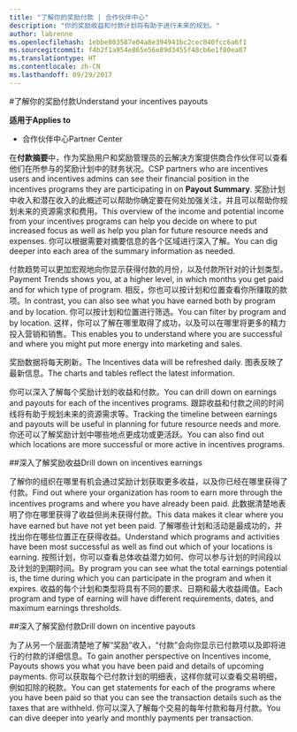 ```yaml
---
title: "了解你的奖励付款 | 合作伙伴中心"
description: "你的奖励收益和付款计划将有助于进行未来的规划。"
author: labrenne
ms.openlocfilehash: 1ebbe803587e04a8e394941bc2cec040fcc6a6f1
ms.sourcegitcommit: f4b2f1a954e865e56e89d3455f48cb6e1f80ea07
ms.translationtype: HT
ms.contentlocale: zh-CN
ms.lasthandoff: 09/29/2017
---
```

#<a name="understand-your-incentives-payouts"></a><span data-ttu-id="e2814-103">了解你的奖励付款</span><span class="sxs-lookup"><span data-stu-id="e2814-103">Understand your incentives payouts</span></span>

**<span data-ttu-id="e2814-104">适用于</span><span class="sxs-lookup"><span data-stu-id="e2814-104">Applies to</span></span>**

-  <span data-ttu-id="e2814-105">合作伙伴中心</span><span class="sxs-lookup"><span data-stu-id="e2814-105">Partner Center</span></span>


<span data-ttu-id="e2814-106">在**付款摘要**中，作为奖励用户和奖励管理员的云解决方案提供商合作伙伴可以查看他们在所参与的奖励计划中的财务状况。</span><span class="sxs-lookup"><span data-stu-id="e2814-106">CSP partners who are incentives users and incentives admins can see their financial position in the incentives programs they are participating in on **Payout Summary**.</span></span> <span data-ttu-id="e2814-107">奖励计划中收入和潜在收入的此概述可以帮助你确定要在何处加强关注，并且可以帮助你规划未来的资源需求和费用。</span><span class="sxs-lookup"><span data-stu-id="e2814-107">This overview of the income and potential income from your incentives programs can help you decide on where to put increased focus as well as help you plan for future resource needs and expenses.</span></span> <span data-ttu-id="e2814-108">你可以根据需要对摘要信息的各个区域进行深入了解。</span><span class="sxs-lookup"><span data-stu-id="e2814-108">You can dig deeper into each area of the summary information as needed.</span></span> 

<span data-ttu-id="e2814-109">付款趋势可以更加宏观地向你显示获得付款的月份，以及付款所针对的计划类型。</span><span class="sxs-lookup"><span data-stu-id="e2814-109">Payment Trends shows you, at a higher level, in which months you get paid and for which type of program.</span></span> <span data-ttu-id="e2814-110">相反，你也可以按计划和位置查看你所赚取的款项。</span><span class="sxs-lookup"><span data-stu-id="e2814-110">In contrast, you can also see what you have earned both by program and by location.</span></span> <span data-ttu-id="e2814-111">你可以按计划和位置进行筛选。</span><span class="sxs-lookup"><span data-stu-id="e2814-111">You can filter by program and by location.</span></span> <span data-ttu-id="e2814-112">这样，你可以了解在哪里取得了成功，以及可以在哪里将更多的精力投入营销和销售。</span><span class="sxs-lookup"><span data-stu-id="e2814-112">This enables you to understand where you are successful and where you might put more energy into marketing and sales.</span></span>

<span data-ttu-id="e2814-113">奖励数据将每天刷新。</span><span class="sxs-lookup"><span data-stu-id="e2814-113">The Incentives data will be refreshed daily.</span></span> <span data-ttu-id="e2814-114">图表反映了最新信息。</span><span class="sxs-lookup"><span data-stu-id="e2814-114">The charts and tables reflect the latest information.</span></span>

<span data-ttu-id="e2814-115">你可以深入了解每个奖励计划的收益和付款。</span><span class="sxs-lookup"><span data-stu-id="e2814-115">You can drill down on earnings and payouts for each of the incentives programs.</span></span> <span data-ttu-id="e2814-116">跟踪收益和付款之间的时间线将有助于规划未来的资源需求等。</span><span class="sxs-lookup"><span data-stu-id="e2814-116">Tracking the timeline between earnings and payouts will be useful in planning for future resource needs and more.</span></span> <span data-ttu-id="e2814-117">你还可以了解奖励计划中哪些地点更成功或更活跃。</span><span class="sxs-lookup"><span data-stu-id="e2814-117">You can also find out which locations are more successful or more active in incentives programs.</span></span> 

##<a name="drill-down-on-incentives-earnings"></a><span data-ttu-id="e2814-118">深入了解奖励收益</span><span class="sxs-lookup"><span data-stu-id="e2814-118">Drill down on incentives earnings</span></span>

<span data-ttu-id="e2814-119">了解你的组织在哪里有机会通过奖励计划获取更多收益，以及你已经在哪里获得了付款。</span><span class="sxs-lookup"><span data-stu-id="e2814-119">Find out where your organization has room to earn more through the incentives programs and where you have already been paid.</span></span> <span data-ttu-id="e2814-120">此数据清楚地表明了你在哪里获得了收益但尚未获得付款。</span><span class="sxs-lookup"><span data-stu-id="e2814-120">This data makes it clear where you have earned but have not yet been paid.</span></span>  <span data-ttu-id="e2814-121">了解哪些计划和活动是最成功的，并找出你在哪些位置正在获得收益。</span><span class="sxs-lookup"><span data-stu-id="e2814-121">Understand which programs and activities have been most successful as well as find out which of your locations is earning.</span></span> <span data-ttu-id="e2814-122">按照计划，你可以查看总体收益潜力如何、你可以参与计划的时间段以及计划的到期时间。</span><span class="sxs-lookup"><span data-stu-id="e2814-122">By program you can see what the total earnings potential is, the time during which you can participate in the program and when it expires.</span></span> <span data-ttu-id="e2814-123">收益的每个计划和类型将具有不同的要求、日期和最大收益阈值。</span><span class="sxs-lookup"><span data-stu-id="e2814-123">Each program and type of earning will have different requirements, dates, and maximum earnings thresholds.</span></span> 

##<a name="drill-down-on-incentive-payouts"></a><span data-ttu-id="e2814-124">深入了解奖励付款</span><span class="sxs-lookup"><span data-stu-id="e2814-124">Drill down on incentive payouts</span></span>

<span data-ttu-id="e2814-125">为了从另一个层面清楚地了解“奖励”收入，“付款”会向你显示已付款项以及即将进行的付款的详细信息。</span><span class="sxs-lookup"><span data-stu-id="e2814-125">To gain another perspective on Incentives income, Payouts shows you what you have been paid and details of upcoming payments.</span></span> <span data-ttu-id="e2814-126">你可以获取每个已付款计划的明细表，这样你就可以查看交易明细，例如扣除的税款。</span><span class="sxs-lookup"><span data-stu-id="e2814-126">You can get statements for each of the programs where you have been paid so that you can see the transaction details such as the taxes that are withheld.</span></span> <span data-ttu-id="e2814-127">你可以深入了解每个交易的每年付款和每月付款。</span><span class="sxs-lookup"><span data-stu-id="e2814-127">You can dive deeper into yearly and monthly payments per transaction.</span></span>